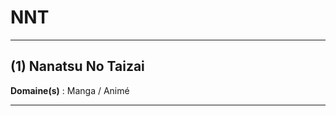 # NNT

--------------------------------------------

## (1) Nanatsu No Taizai

**Domaine(s)** : Manga / Animé

--------------------------------------------